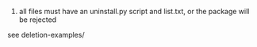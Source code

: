 1. all files must have an uninstall.py script and list.txt, or the package will be rejected

see deletion-examples/